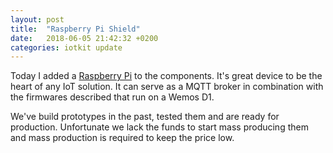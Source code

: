 ```yaml
---
layout: post
title:  "Raspberry Pi Shield"
date:   2018-06-05 21:42:32 +0200
categories: iotkit update
---
```

Today I added a [Raspberry Pi](/docs/raspberry-pi/) to the components. It's great device to be the heart of any IoT solution. It can serve as a MQTT broker in combination with the firmwares described that run on a Wemos D1.

We've build prototypes in the past, tested them and are ready for production.
Unfortunate we lack the funds to start mass producing them and mass production is required to keep the price low.
